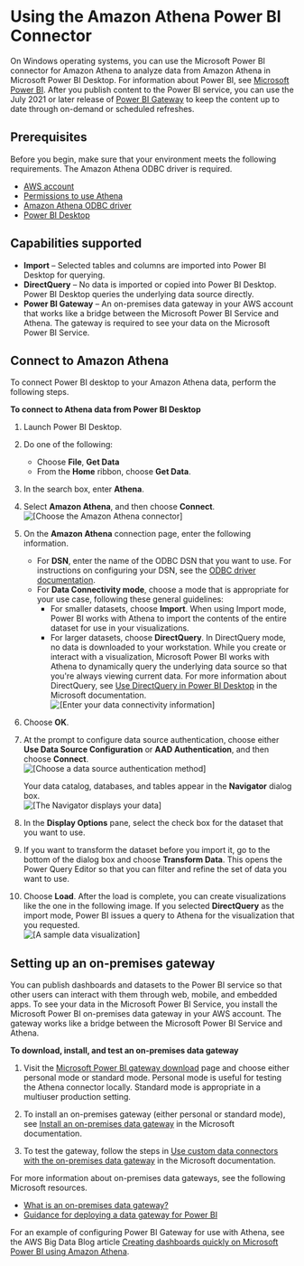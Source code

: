 # Using the Amazon Athena Power BI Connector<a name="connect-with-odbc-and-power-bi"></a>

On Windows operating systems, you can use the Microsoft Power BI connector for Amazon Athena to analyze data from Amazon Athena in Microsoft Power BI Desktop\. For information about Power BI, see [Microsoft Power BI](https://powerbi.microsoft.com/)\. After you publish content to the Power BI service, you can use the July 2021 or later release of [Power BI Gateway](https://powerbi.microsoft.com/gateway/) to keep the content up to date through on\-demand or scheduled refreshes\.

## Prerequisites<a name="connect-with-odbc-and-power-bi-prerequisites"></a>

Before you begin, make sure that your environment meets the following requirements\. The Amazon Athena ODBC driver is required\.
+ [AWS account](https://aws.amazon.com/)
+ [Permissions to use Athena](policy-actions.md)
+ [Amazon Athena ODBC driver](connect-with-odbc.md)
+ [Power BI Desktop](https://powerbi.microsoft.com/en-us/desktop/)

## Capabilities supported<a name="connect-with-odbc-and-power-bi-capabilities-supported"></a>
+ **Import** – Selected tables and columns are imported into Power BI Desktop for querying\.
+ **DirectQuery** – No data is imported or copied into Power BI Desktop\. Power BI Desktop queries the underlying data source directly\.
+ **Power BI Gateway** – An on\-premises data gateway in your AWS account that works like a bridge between the Microsoft Power BI Service and Athena\. The gateway is required to see your data on the Microsoft Power BI Service\.

## Connect to Amazon Athena<a name="connect-with-odbc-and-power-bi-connect-to-amazon-athena"></a>

To connect Power BI desktop to your Amazon Athena data, perform the following steps\.

**To connect to Athena data from Power BI Desktop**

1. Launch Power BI Desktop\.

1. Do one of the following:
   + Choose **File**, **Get Data**
   + From the **Home** ribbon, choose **Get Data**\.

1. In the search box, enter **Athena**\.

1. Select **Amazon Athena**, and then choose **Connect**\.  
![\[Choose the Amazon Athena connector\]](http://docs.aws.amazon.com/athena/latest/ug/images/connect-with-odbc-and-power-bi-1.png)

1. On the **Amazon Athena** connection page, enter the following information\.
   + For **DSN**, enter the name of the ODBC DSN that you want to use\. For instructions on configuring your DSN, see the [ODBC driver documentation](connect-with-odbc.md#connect-with-odbc-driver-documentation)\.
   + For **Data Connectivity mode**, choose a mode that is appropriate for your use case, following these general guidelines:
     + For smaller datasets, choose **Import**\. When using Import mode, Power BI works with Athena to import the contents of the entire dataset for use in your visualizations\.
     + For larger datasets, choose **DirectQuery**\. In DirectQuery mode, no data is downloaded to your workstation\. While you create or interact with a visualization, Microsoft Power BI works with Athena to dynamically query the underlying data source so that you're always viewing current data\. For more information about DirectQuery, see [Use DirectQuery in Power BI Desktop](https://docs.microsoft.com/power-bi/connect-data/desktop-use-directquery) in the Microsoft documentation\.  
![\[Enter your data connectivity information\]](http://docs.aws.amazon.com/athena/latest/ug/images/connect-with-odbc-and-power-bi-2.png)

1. Choose **OK**\.

1. At the prompt to configure data source authentication, choose either **Use Data Source Configuration** or **AAD Authentication**, and then choose **Connect**\.  
![\[Choose a data source authentication method\]](http://docs.aws.amazon.com/athena/latest/ug/images/connect-with-odbc-and-power-bi-3.png)

   Your data catalog, databases, and tables appear in the **Navigator** dialog box\.  
![\[The Navigator displays your data\]](http://docs.aws.amazon.com/athena/latest/ug/images/connect-with-odbc-and-power-bi-4.png)

1. In the **Display Options** pane, select the check box for the dataset that you want to use\.

1. If you want to transform the dataset before you import it, go to the bottom of the dialog box and choose **Transform Data**\. This opens the Power Query Editor so that you can filter and refine the set of data you want to use\.

1. Choose **Load**\. After the load is complete, you can create visualizations like the one in the following image\. If you selected **DirectQuery** as the import mode, Power BI issues a query to Athena for the visualization that you requested\.  
![\[A sample data visualization\]](http://docs.aws.amazon.com/athena/latest/ug/images/connect-with-odbc-and-power-bi-5.png)

## Setting up an on\-premises gateway<a name="connect-with-odbc-and-power-bi-gateway-setup"></a>

You can publish dashboards and datasets to the Power BI service so that other users can interact with them through web, mobile, and embedded apps\. To see your data in the Microsoft Power BI Service, you install the Microsoft Power BI on\-premises data gateway in your AWS account\. The gateway works like a bridge between the Microsoft Power BI Service and Athena\.

**To download, install, and test an on\-premises data gateway**

1. Visit the [Microsoft Power BI gateway download](https://powerbi.microsoft.com/en-us/gateway/) page and choose either personal mode or standard mode\. Personal mode is useful for testing the Athena connector locally\. Standard mode is appropriate in a multiuser production setting\.

1. To install an on\-premises gateway \(either personal or standard mode\), see [Install an on\-premises data gateway](https://docs.microsoft.com/en-us/data-integration/gateway/service-gateway-install) in the Microsoft documentation\.

1. To test the gateway, follow the steps in [Use custom data connectors with the on\-premises data gateway](https://docs.microsoft.com/en-us/power-bi/connect-data/service-gateway-custom-connectors) in the Microsoft documentation\.

For more information about on\-premises data gateways, see the following Microsoft resources\.
+ [What is an on\-premises data gateway?](https://docs.microsoft.com/en-us/power-bi/connect-data/service-gateway-onprem)
+ [Guidance for deploying a data gateway for Power BI](https://docs.microsoft.com/en-us/power-bi/connect-data/service-gateway-deployment-guidance)

For an example of configuring Power BI Gateway for use with Athena, see the AWS Big Data Blog article [Creating dashboards quickly on Microsoft Power BI using Amazon Athena](http://aws.amazon.com/blogs/big-data/creating-dashboards-quickly-on-microsoft-power-bi-using-amazon-athena/)\.